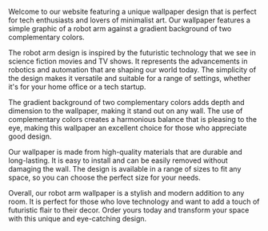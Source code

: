 <!--
Write me content for website with wallpaper "A wallpaper with a simple graphic of a robot arm, against a gradient background of two complementary colors."
-->

<!--font:Poppins-->

Welcome to our website featuring a unique wallpaper design that is perfect for tech enthusiasts and lovers of minimalist art. Our wallpaper features a simple graphic of a robot arm against a gradient background of two complementary colors.

The robot arm design is inspired by the futuristic technology that we see in science fiction movies and TV shows. It represents the advancements in robotics and automation that are shaping our world today. The simplicity of the design makes it versatile and suitable for a range of settings, whether it's for your home office or a tech startup.

The gradient background of two complementary colors adds depth and dimension to the wallpaper, making it stand out on any wall. The use of complementary colors creates a harmonious balance that is pleasing to the eye, making this wallpaper an excellent choice for those who appreciate good design.

Our wallpaper is made from high-quality materials that are durable and long-lasting. It is easy to install and can be easily removed without damaging the wall. The design is available in a range of sizes to fit any space, so you can choose the perfect size for your needs.

Overall, our robot arm wallpaper is a stylish and modern addition to any room. It is perfect for those who love technology and want to add a touch of futuristic flair to their decor. Order yours today and transform your space with this unique and eye-catching design.
